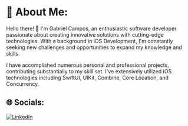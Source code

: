 # 💫 About Me:
Hello there! 👋 I'm Gabriel Campos, an enthusiastic software developer passionate about creating innovative solutions with cutting-edge technologies. With a background in iOS Development, I'm constantly seeking new challenges and opportunities to expand my knowledge and skills.

I have accomplished numerous personal and professional projects, contributing substantially to my skill set. I've extensively utilized iOS technologies including SwiftUI, UIKit, Combine, Core Location, and Concurrency.


## 🌐 Socials:
[![LinkedIn](https://img.shields.io/badge/LinkedIn-%230077B5.svg?logo=linkedin&logoColor=white)](https://linkedin.com/in/gaeducampos) 
<!-- Proudly created with GPRM ( https://gprm.itsvg.in ) -->
